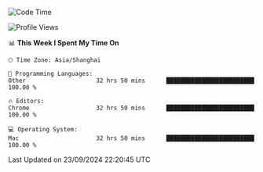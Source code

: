 <!--START_SECTION:waka-->
![Code Time](http://img.shields.io/badge/Code%20Time-2%2C791%20hrs%2027%20mins-blue)

![Profile Views](http://img.shields.io/badge/Profile%20Views-0-blue)

📊 **This Week I Spent My Time On** 

```text
🕑︎ Time Zone: Asia/Shanghai

💬 Programming Languages: 
Other                    32 hrs 50 mins      █████████████████████████   100.00 % 

🔥 Editors: 
Chrome                   32 hrs 50 mins      █████████████████████████   100.00 % 

💻 Operating System: 
Mac                      32 hrs 50 mins      █████████████████████████   100.00 % 
```


 Last Updated on 23/09/2024 22:20:45 UTC
<!--END_SECTION:waka-->
